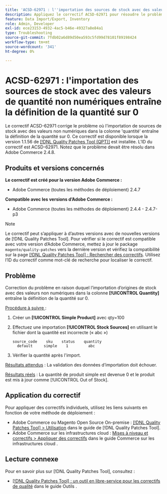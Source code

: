 ```yaml
---
title: 'ACSD-62971 : l''importation des sources de stock avec des valeurs de quantité non numériques entraîne la définition de la quantité sur 0'
description: Appliquez le correctif ACSD-62971 pour résoudre le problème d'Adobe Commerce où l'importation d'origines de stock avec des valeurs non numériques dans la colonne 'quantité' entraîne la définition de la quantité sur 0.
feature: Data Import/Export, Inventory
role: Admin, Developer
exl-id: ece23153-4932-4ac5-b46e-49327a8e84a1
type: Troubleshooting
source-git-commit: 7fdb02a6d89d50ea593c5fd99d78101f89198424
workflow-type: tm+mt
source-wordcount: '341'
ht-degree: 0%

---
```


# ACSD-62971 : l&#39;importation des sources de stock avec des valeurs de quantité non numériques entraîne la définition de la quantité sur 0

Le correctif ACSD-62971 corrige le problème où l&#39;importation de sources de stock avec des valeurs non numériques dans la colonne &#39;quantité&#39; entraîne la définition de la quantité sur 0. Ce correctif est disponible lorsque la version 1.1.56 de [[!DNL Quality Patches Tool (QPT)]](/help/tools/quality-patches-tool/quality-patches-tool-to-self-serve-quality-patches.md) est installée. L’ID du correctif est ACSD-62971. Notez que le problème devait être résolu dans Adobe Commerce 2.4.8.

## Produits et versions concernés

**Le correctif est créé pour la version Adobe Commerce :**

* Adobe Commerce (toutes les méthodes de déploiement) 2.4.7

**Compatible avec les versions d’Adobe Commerce :**

* Adobe Commerce (toutes les méthodes de déploiement) 2.4.4 - 2.4.7-p3

>[!NOTE]
>
>Le correctif peut s’appliquer à d’autres versions avec de nouvelles versions de [!DNL Quality Patches Tool]. Pour vérifier si le correctif est compatible avec votre version d’Adobe Commerce, mettez à jour le package `magento/quality-patches` vers la dernière version et vérifiez la compatibilité sur la page [[!DNL Quality Patches Tool] : Rechercher des correctifs](https://experienceleague.adobe.com/tools/commerce-quality-patches/index.html?lang=fr). Utilisez l’ID du correctif comme mot-clé de recherche pour localiser le correctif.

## Problème

Correction du problème en raison duquel l’importation d’origines de stock avec des valeurs non numériques dans la colonne **[!UICONTROL Quantity]** entraîne la définition de la quantité sur 0.

<u>Procédure à suivre </u> :

1. Créer un **[!UICONTROL Simple Product]** avec qty=100
1. Effectuez une importation **[!UICONTROL Stock Sources]** en utilisant le fichier dont la quantité est incorrecte (« abc »)

   ```table
   source_code    sku    status    quantity
     default     simple    1         abc
   ```

1. Vérifier la quantité après l&#39;import.

<u>Résultats attendus</u> :
La validation des données d’importation doit échouer.

<u>Résultats réels</u> :
La quantité de produit simple est devenue 0 et le produit est mis à jour comme [!UICONTROL Out of Stock].

## Application du correctif

Pour appliquer des correctifs individuels, utilisez les liens suivants en fonction de votre méthode de déploiement :

* Adobe Commerce ou Magento Open Source On-premise : [[!DNL Quality Patches Tool] > Utilisation](/help/tools/quality-patches-tool/usage.md) dans le guide de [!DNL Quality Patches Tool].
* Adobe Commerce sur les infrastructures cloud : [Mises à niveau et correctifs > Appliquer des correctifs](https://experienceleague.adobe.com/docs/commerce-cloud-service/user-guide/develop/upgrade/apply-patches.html?lang=fr) dans le guide Commerce sur les infrastructures cloud .

## Lecture connexe

Pour en savoir plus sur [!DNL Quality Patches Tool], consultez :

* [[!DNL Quality Patches Tool] : un outil en libre-service pour les correctifs de qualité](/help/tools/quality-patches-tool/quality-patches-tool-to-self-serve-quality-patches.md) dans le guide Outils .
